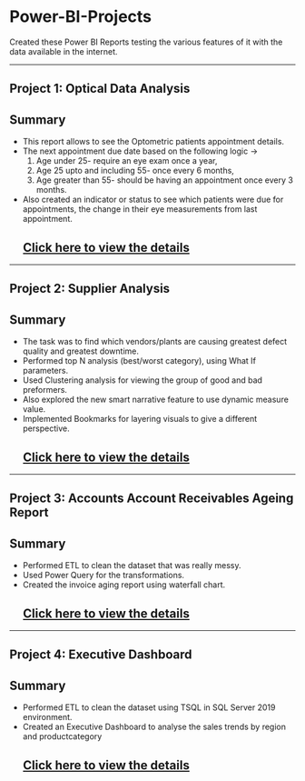 # Power-BI-Projects
Created these Power BI Reports testing the various features of it with the data available in the internet. 

--- 
## Project 1: Optical Data Analysis 
## Summary 

* This report allows to see the Optometric patients appointment details.
* The next appointment due date based on the following logic -> 
  1. Age under 25- require an eye exam once a year,
  2. Age 25 upto and including 55- once every 6 months,
  3. Age greater than 55- should be having an appointment once every 3 months.
* Also created an indicator or status to see which patients were due for appointments, the change in their eye measurements from last appointment.
  ## [Click here to view the details](https://github.com/nancy-gl/Optical_patients_report)

---

## Project 2: Supplier Analysis 
## Summary

* The task was to find which vendors/plants are causing greatest defect quality and greatest downtime.
* Performed top N analysis (best/worst category), using What If parameters.
* Used Clustering analysis for viewing the group of good and bad preformers.
* Also explored the new smart narrative feature to use dynamic measure value.
* Implemented Bookmarks for layering visuals to give a different perspective.
  ## [Click here to view the details](https://github.com/nancy-gl/Supplier_Analysis_report)

--- 

## Project 3: Accounts Account Receivables Ageing Report 
## Summary

* Performed ETL to clean the dataset that was really messy.
* Used Power Query for the transformations. 
* Created the invoice aging report using waterfall chart.
  ## [Click here to view the details](https://github.com/nancy-gl/Accounts-AR)
  
---

## Project 4: Executive Dashboard
## Summary

* Performed ETL to clean the dataset using TSQL in SQL Server 2019 environment.
* Created an Executive Dashboard to analyse the sales trends by region and productcategory
  ## [Click here to view the details](https://github.com/nancy-gl/AdventureWorks-Sales-Dashboard)
  



